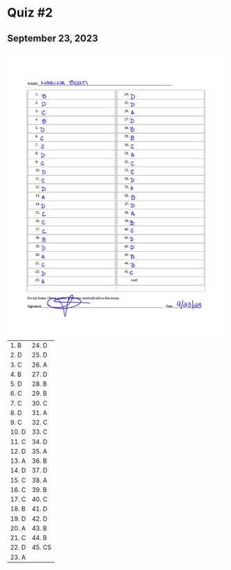 # Quiz #2
## September 23, 2023

![Answer Sheet](./quiz-2-answer-sheet.png)

|        |       |
| ------ | ----- |
| 1. B   | 24. D |
| 2. D   | 25. D |
| 3. C   | 26. A |
| 4. B   | 27. D |
| 5. D   | 28. B |
| 6. C   | 29. B |
| 7. C   | 30. C |
| 8. D   | 31. A |
| 9. C   | 32. C |
| 10. D  | 33. C |
| 11. C  | 34. D |
| 12. D  | 35. A |
| 13. A  | 36. B |
| 14. D  | 37. D |
| 15. C  | 38. A |
| 16. C  | 39. B |
| 17. C  | 40. C |
| 18. B  | 41. D |
| 19. D  | 42. D |
| 20. A  | 43. B |
| 21. C  | 44. B |
| 22. D  | 45. CS |
| 23. A  |  |